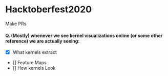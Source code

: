 # Hacktoberfest2020
Make PRs

#### Q. (Mostly) whenever we see kernel visualizations online (or some other reference) we are actually seeing:
- [X] What kernels extract
- [] Feature Maps
- [] How kernels Look
